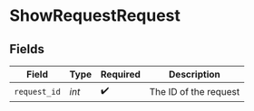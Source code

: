 # ShowRequestRequest


## Fields

| Field                 | Type                  | Required              | Description           |
| --------------------- | --------------------- | --------------------- | --------------------- |
| `request_id`          | *int*                 | :heavy_check_mark:    | The ID of the request |